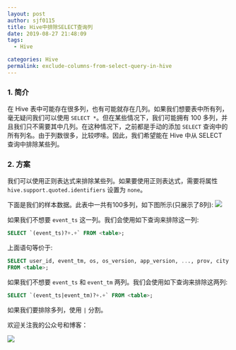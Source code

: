 ```yaml
---
layout: post
author: sjf0115
title: Hive中排除SELECT查询列
date: 2019-08-27 21:48:09
tags:
  - Hive

categories: Hive
permalink: exclude-columns-from-select-query-in-hive
---
```


### 1. 简介

在 Hive 表中可能存在很多列，也有可能就存在几列。如果我们想要表中所有列，毫无疑问我们可以使用 `SELECT *`。但在某些情况下，我们可能拥有 100 多列，并且我们只不需要其中几列。在这种情况下，之前都是手动的添加 `SELECT` 查询中的所有列名。由于列数很多，比较啰嗦。因此，我们希望能在 Hive 中从 SELECT 查询中排除某些列。

### 2. 方案

我们可以使用正则表达式来排除某些列。如果要使用正则表达式，需要将属性 `hive.support.quoted.identifiers` 设置为 `none`。

下面是我们的样本数据。此表中一共有100多列，如下图所示(只展示了8列):
![](https://github.com/sjf0115/PubLearnNotes/blob/master/image/Hive/exclude-columns-from-select-query-in-hive.png?raw=true)

如果我们不想要 `event_ts` 这一列。我们会使用如下查询来排除这一列:
```sql
SELECT `(event_ts)?+.+` FROM <table>;
```
上面语句等价于:
```sql
SELECT user_id, event_tm, os, os_version, app_version, ..., prov, city
FROM <table>;
```
如果我们不想要 `event_ts` 和 `event_tm` 两列。我们会使用如下查询来排除这两列:
```sql
SELECT `(event_ts|event_tm)?+.+` FROM <table>;
```
如果我们要排除多列，使用 `|` 分割。

欢迎关注我的公众号和博客：

![](https://github.com/sjf0115/PubLearnNotes/blob/master/image/Other/smartsi.jpg?raw=true)
